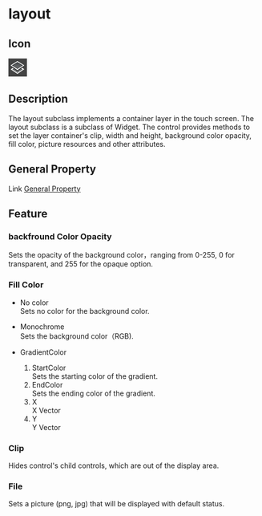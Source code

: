# layout

## Icon

![](./res/layout.png)

## Description

The layout subclass implements a container layer in the touch screen. The layout subclass is a subclass of Widget.
The control provides methods to set the layer container's clip, width and height, background color opacity, fill color, picture resources and other attributes.

## General Property

Link [General Property](../widget/general_property.md)

## Feature


 


### backfround Color Opacity

Sets the opacity of the background color，ranging from 0-255, 0 for transparent, and 255 for the opaque option.

### Fill Color


- No color    
Sets no color for the background color.
- Monochrome   
Sets the background color（RGB).
- GradientColor   

	1.  StartColor  
	Sets the starting color of the gradient.
	2.  EndColor  
	Sets the ending color of the gradient.
	3.  X  
	X Vector
	4.  Y  
	Y Vector

### Clip

Hides control's child controls, which are out of the display area.


### File

Sets a picture (png, jpg) that will be displayed with default status.